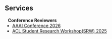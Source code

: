 ## Services

<h4 style="margin:0 10px 0;">Conference Reviewers</h4>

<ul style="margin:0 0 5px;">
  <li><a href="https://aaai.org/conference/aaai/aaai-26/"><autocolor>AAAI Conference 2026</autocolor></a></li>
  <li><a href="https://acl2025-srw.github.io"><autocolor>ACL Student Research Workshop(SRW) 2025</autocolor></a></li>
</ul>